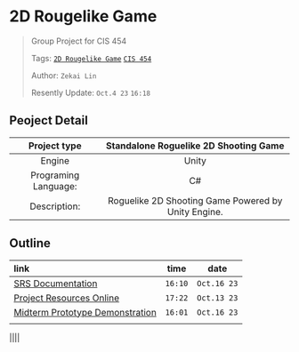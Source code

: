 # 2D Rougelike Game

> Group Project for CIS 454
>
> Tags: [`2D Rougelike Game`](../ColorWar/index.md) [`CIS 454`](../CIS454/index.md)
>  
> Author: `Zekai Lin`
>
> Resently Update: `Oct.4 23` `16:18`

## Peoject Detail

| Project type | Standalone Roguelike 2D Shooting Game |
|:-:|:-:|
| Engine | Unity |
| Programing Language: | C# |
| Description: | Roguelike 2D Shooting Game Powered by Unity Engine. |

## Outline

| link                                                        |  time   |    date     |
| :---------------------------------------------------------- | :-----: | :---------: |
| [SRS Documentation](../../nodes/005/index.md)               | `16:10` | `Oct.16 23`  |
| [Project Resources Online](../../nodes/007/index.md)        | `17:22` | `Oct.13 23` |
| [Midterm Prototype Demonstration](../../nodes/008/index.md) | `16:01` | `Oct.16 23` |
|                                                             |         |             |

||||

